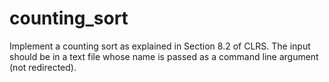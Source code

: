 # counting_sort
Implement a counting sort as explained in Section 8.2 of CLRS. The input should be in a text file whose name is passed as a command line argument (not redirected).
